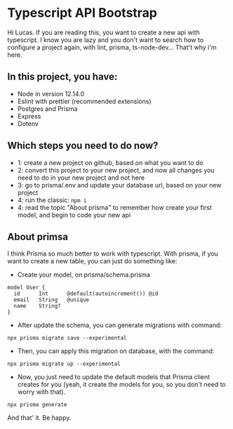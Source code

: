 # Typescript API Bootstrap

Hi Lucas. If you are reading this, you want to create a new api with typescript. I know you are lazy and you don't want to search how to configure a project again, with lint, prisma, ts-node-dev... That't why i'm here.

## In this project, you have:
- Node in version 12.14.0
- Eslint with prettier (recommended extensions)
- Postgres and Prisma
- Express
- Dotenv

## Which steps you need to do now?
- 1: create a new project on github, based on what you want to do
- 2: convert this project to your new project, and now all changes you need to do in your new project and not here
- 3: go to prisma/.env and update your database url, based on your new project
- 4: run the classic: ```npm i```
- 4: read the topic "About prisma" to remember how create your first model, and begin to code your new api

## About primsa
I think Prisma so much better to work with typescript. With prisma, if you want to create a new table, you can just do something like:
- Create your model, on prisma/schema.prisma
```
model User {
  id      Int      @default(autoincrement()) @id
  email   String   @unique
  name    String?
}
```
- After update the schema, you can generate migrations with command:
```
npx prisma migrate save --experimental
```
- Then, you can apply this migration on database, with the command:
```
npx prisma migrate up --experimental
```
- Now, you just need to update the default models that Prisma client creates for you (yeah, it create the models for you, so you don't need to worry with that).
```
npx prisma generate
```
And that' it. Be happy.
